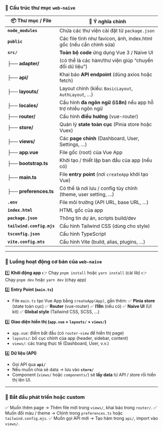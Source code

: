 ### 📁 **Cấu trúc thư mục `web-naive`**

| 📦 Thư mục / File         | 📌 Ý nghĩa chính                                                   |
| ------------------------- | ------------------------------------------------------------------ |
| **`node_modules`**        | Chứa các thư viện cài đặt từ `package.json`                        |
| **`public`**              | Các file tĩnh như favicon, ảnh, index.html gốc (nếu cần chỉnh sửa) |
| **`src/`**                | **Toàn bộ code** ứng dụng Vue 3 / Naive UI                         |
| ├── **adapter/**          | (có thể là các hàm/thư viện giúp “chuyển đổi dữ liệu”)             |
| ├── **api/**              | Khai báo **API endpoint** (dùng axios hoặc fetch)                  |
| ├── **layouts/**          | Layout chính (kiểu: `BasicLayout`, `AuthLayout`, …)                |
| ├── **locales/**          | Cấu hình **đa ngôn ngữ (i18n)** nếu app hỗ trợ nhiều ngôn ngữ      |
| ├── **router/**           | Cấu hình **điều hướng** (vue-router)                               |
| ├── **store/**            | Quản lý **state toàn cục** (Pinia store hoặc Vuex)                 |
| ├── **views/**            | Các **page chính** (Dashboard, User, Settings, …)                  |
| ├── **app.vue**           | File gốc (root) của Vue App                                        |
| ├── **bootstrap.ts**      | Khởi tạo / thiết lập ban đầu của app (nếu có)                      |
| ├── **main.ts**           | File **entry point** (nơi `createApp` khởi tạo Vue)                |
| ├── **preferences.ts**    | Có thể là nơi lưu / config tùy chỉnh (theme, user setting, …)      |
| **`.env`**                | File môi trường (API URL, base URL, …)                             |
| **`index.html`**          | HTML gốc của app                                                   |
| **`package.json`**        | Thông tin dự án, scripts build/dev                                 |
| **`tailwind.config.mjs`** | Cấu hình Tailwind CSS (dùng cho style)                             |
| **`tsconfig.json`**       | Cấu hình TypeScript                                                |
| **`vite.config.mts`**     | Cấu hình Vite (build, alias, plugins, …)                           |

---

### 🚀 **Luồng hoạt động cơ bản của `web-naive`**

1️⃣ **Khởi động app**
👉 Chạy `pnpm install` hoặc `yarn install` (cài lib)
👉 Chạy `pnpm dev` hoặc `yarn dev` (chạy app)

2️⃣ **Entry Point (`main.ts`)**

* File `main.ts` tạo Vue App bằng `createApp(App)`, gắn thêm:
  ✅ **Pinia store** (state toàn cục)
  ✅ **Router** (vue-router)
  ✅ **I18n** (nếu có)
  ✅ **Naive UI** (UI kit)
  ✅ **Global style** (Tailwind CSS, SCSS, …)

3️⃣ **Giao diện hiển thị (`app.vue` + `layouts/` + `views/`)**

* `app.vue`: điểm bắt đầu (có `router-view` để hiển thị page)
* `layouts/`: bố cục chính của app (header, sidebar, content)
* `views/`: các trang thực tế (Dashboard, User, v.v.)

4️⃣ **Dữ liệu (API)**

* Gọi API qua **`api/`**
* Nếu muốn chia sẻ data → lưu vào **`store/`**
* Component (`views/` hoặc `components/`) sẽ **lấy data** từ API / store rồi hiển thị lên UI.

---

### 🌟 **Bắt đầu phát triển hoặc custom**

✅ Muốn thêm page → Thêm file mới trong `views/`, khai báo trong `router/`.
✅ Muốn đổi màu / theme → Chỉnh trong `preferences.ts` hoặc `tailwind.config.mjs`.
✅ Muốn gọi API mới → Tạo hàm trong `api/`, import vào `views/`.
